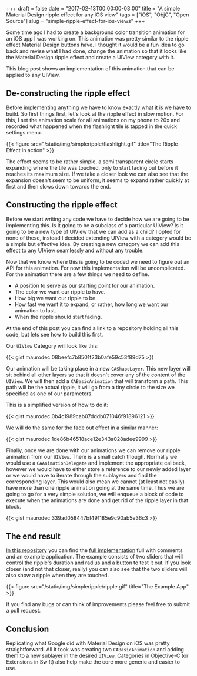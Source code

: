 +++
draft = false
date = "2017-02-13T00:00:00-03:00"
title = "A simple Material Design ripple effect for any iOS view"
tags = ["iOS", "ObjC", "Open Source"]
slug = "simple-ripple-effect-for-ios-views"
+++

Some time ago I had to create a background color transition animation for an
iOS app I was working on. This animation was pretty similar to the ripple
effect Material Design buttons have. I thought it would be a fun idea to go
back and revise what I had done, change the animation so that it looks like the
Material Design ripple effect and create a UIView category with it.

This blog post shows an implementation of this animation that can be applied to
any UIView.

<!--more-->

## De-constructing the ripple effect

Before implementing anything we have to know exactly what it is we have to
build. So first things first, let's look at the ripple effect in slow motion.
For this, I set the animation scale for all animations on my phone to 20x and
recorded what happened when the flashlight tile is tapped in the quick settings
menu.

{{< figure src="/static/img/simpleripple/flashlight.gif" title="The Ripple Effect in action" >}}

The effect seems to be rather simple, a semi transparent circle starts
expanding where the tile was touched, only to start fading out before it
reaches its maximum size. If we take a closer look we can also see that the
expansion doesn't seem to be uniform, it seems to expand rather quickly at
first and then slows down towards the end.

## Constructing the ripple effect

Before we start writing any code we have to decide how we are going to be
implementing this. Is it going to be a subclass of a particular UIView? Is it
going to be a new type of UIView that we can add as a child? I opted for none
of these, instead I decided extending UIView with a category would be a
simple but effective idea. By creating a new category we can add this effect to
any UIView seamlessly and without any trouble.

Now that we know where this is going to be coded we need to figure out an API
for this animation. For now this implementation will be uncomplicated.
For the animation there are a few things we need to define.

* A position to serve as our starting point for our animation.
* The color we want our ripple to have.
* How big we want our ripple to be.
* How fast we want it to expand, or rather, how long we want our animation to
last.
* When the ripple should start fading.

At the end of this post you can find a link to a repository holding all this
code, but lets see how to build this first.

Our `UIView` Category will look like this:

{{< gist maurodec 08beefc7b8501f23b0afe59c53f89d75 >}}

Our animation will be taking place in a new `CAShapeLayer`. This new layer will
sit behind all other layers so that it doesn't cover any of the content of the
`UIView`. We will then add a `CABasicAnimation` that will transform a path.
This path will be the actual ripple, it will go from a tiny circle to the size
we specified as one of our parameters.

This is a simplified version of how to do it:

{{< gist maurodec 0b4c1989cab07dddb071046f91896121 >}}

We will do the same for the fade out effect in a similar manner:

{{< gist maurodec 1de86b46518ace12e343a028adee9999 >}}

Finally, once we are done with our animations we can remove our ripple
animation from our `UIView`. There is a small catch though. Normally we would
use a `CAAnimationDelegate` and implement the appropriate callback, however we
would have to either store a reference to our newly added layer or we would
have to iterate through the sublayers and find the corresponding layer.
This would also mean we cannot (at least not easily) have more than one ripple
animation going at the same time. Thus we are going to go for a very simple
solution, we will enqueue a block of code to execute when the animations are
done and get rid of the ripple layer in that block.

{{< gist maurodec 339ad058447bf491185e9c90ab5e36c3 >}}

## The end result

[In this repository](https://github.com/maurodec/SimpleRipple) you can find the
[full implementation](https://github.com/maurodec/SimpleRipple/blob/master/SimpleRipple/UIView%2BSimpleRipple.m)
full with comments and an example application. The example consists of
two sliders that will control the ripple's duration and radius and a button to
test it out. If you look closer (and not that closer, really) you can also see
that the two sliders will also show a ripple when they are touched.

{{< figure src="/static/img/simpleripple/ripple.gif" title="The Example App" >}}

If you find any bugs or can think of improvements please feel free to submit
a pull request.

## Conclusion

Replicating what Google did with Material Design on iOS was pretty
straightforward. All it took was creating two `CABasicAnimation` and adding
them to a new sublayer in the desired `UIView`. Categories in Objective-C
(or Extensions in Swift) also help make the core more generic and easier to
use.
